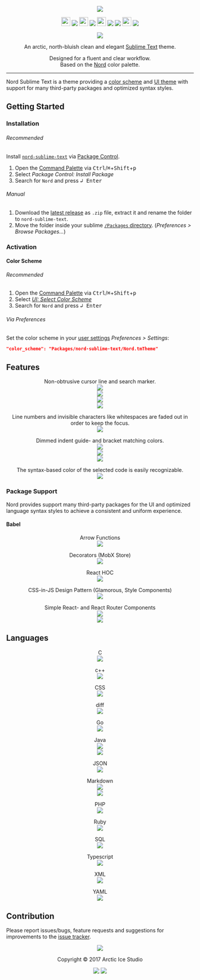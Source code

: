 <p align="center"><img src="https://cdn.rawgit.com/arcticicestudio/nord-sublime-text/develop/assets/nord-sublime-text-banner.svg"/></p>

<p align="center"><img src="https://cdn.travis-ci.org/images/favicon-c566132d45ab1a9bcae64d8d90e4378a.svg" width=24 height=24/> <a href="https://travis-ci.org/arcticicestudio/nord-sublime-text"><img src="https://img.shields.io/travis/arcticicestudio/nord-sublime-text/develop.svg?style=flat-square"/></a> <img src="https://circleci.com/favicon.ico" width=24 height=24/> <a href="https://circleci.com/gh/arcticicestudio/nord-sublime-text"><img src="https://img.shiel ds.io/circleci/project/github/arcticicestudio/nord-sublime-text/develop.svg?style=flat-square"/></a> <img src="https://assets-cdn.github.com/favicon.ico" width=24 height=24/> <a href="https://github.com/arcticicestudio/nord-sublime-text/releases/latest"><img src="https://img.shields.io/github/release/arcticicestudio/nord-sublime-text.svg?style=flat-square"/></a> <a href="https://github.com/arcticicestudio/nord/releases/tag/v0.2.0"><img src="https://img.shields.io/badge/Nord-v0.2.0-88c0d0.svg?style=flat-square"/></a> <img src="https://www.sublimetext.com/favicon.ico" width=24 height=24/> <a href="https://packagecontrol.io/packages/Nord"><img src="https://img.shields.io/packagecontrol/dt/Nord.svg?colorB=88c0d0&style=flat-square"/></a></p>

<p align="center"><a href="https://github.com/arcticicestudio/nord-sublime-text/blob/v0.0.0/CHANGELOG.md"><img src="https://img.shields.io/badge/Changelog----81A1C1.svg?style=flat-square"/></a></p>

<p align="center">An arctic, north-bluish clean and elegant <a href="https://www.sublimetext.com">Sublime Text</a> theme.</p>

<p align="center">Designed for a fluent and clear workflow.<br>
Based on the <a href="https://github.com/arcticicestudio/nord">Nord</a> color palette.</p>

---

Nord Sublime Text is a theme providing a [color scheme][udoc-color-scheme] and [UI theme][doc-ui-theme] with support for many third-party packages and optimized syntax styles.

## Getting Started

### Installation

###### Recommended

Install [`nord-sublime-text`][nord-pc] via [Package Control][pc].

1. Open the [Command Palette][udoc-cmd-pal] via <kbd>Ctrl</kbd>/<kbd>⌘</kbd>+<kbd>Shift</kbd>+<kbd>p</kbd>
2. Select *Package Control: Install Package*
3. Search for `Nord` and press <kbd>↲ Enter</kbd>

###### Manual

1. Download the [latest release](https://github.com/arcticicestudio/nord-sublime-text/releases/latest) as `.zip` file, extract it and rename the folder to `nord-sublime-text`.
2. Move the folder inside your sublime [`/Packages` directory][udoc-pkg-dir]. (*Preferences > Browse Packages...*)

### Activation

#### Color Scheme

###### Recommended

1. Open the [Command Palette][udoc-cmd-pal] via <kbd>Ctrl</kbd>/<kbd>⌘</kbd>+<kbd>Shift</kbd>+<kbd>p</kbd>
2. Select [*UI: Select Color Scheme*][udoc-color-scheme]
3. Search for `Nord` and press <kbd>↲ Enter</kbd>

###### Via Preferences

Set the color scheme in your [user settings][udoc-user-pref] *Preferences > Settings*:

```json
"color_scheme": "Packages/nord-sublime-text/Nord.tmTheme"
```

## Features

<p align="center"><span>Non-obtrusive cursor line and search marker.</span><br><img src="https://raw.githubusercontent.com/arcticicestudio/nord-sublime-text/develop/assets/scrot-feature-current-line-highlighting.png"/><br><img src="https://raw.githubusercontent.com/arcticicestudio/nord-sublime-text/develop/assets/scrot-feature-search-highlight.png"/><br><img src="https://raw.githubusercontent.com/arcticicestudio/nord-sublime-text/develop/assets/scrcast-feature-search-result-marker.gif"/><br><img src="https://raw.githubusercontent.com/arcticicestudio/nord-sublime-text/develop/assets/scrcast-feature-entity-highlighting.gif"/></p>

<p align="center"><span>Line numbers and invisible characters like whitespaces are faded out in order to keep the focus.</span><br><img src="https://raw.githubusercontent.com/arcticicestudio/nord-sublime-text/develop/assets/scrot-feature-invisible-characters.png"/></p>

<p align="center"><span>Dimmed indent guide- and bracket matching colors.</span><br><img src="https://raw.githubusercontent.com/arcticicestudio/nord-sublime-text/develop/assets/scrot-feature-indent-guides.png"/><br><img src="https://raw.githubusercontent.com/arcticicestudio/nord-sublime-text/develop/assets/scrot-feature-bracket-matching.png"/><br><img src="https://raw.githubusercontent.com/arcticicestudio/nord-sublime-text/develop/assets/scrcast-feature-bracket-matching.gif"/></p>

<p align="center"><span>The syntax-based color of the selected code is easily recognizable.</span><br><img src="https://raw.githubusercontent.com/arcticicestudio/nord-sublime-text/develop/assets/scrcast-feature-selection.gif"/></p>

### Package Support

Nord provides support many third-party packages for the UI and optimized language syntax styles to achieve a consistent and uniform experience.

#### Babel

<p align="center"><span>Arrow Functions</span><br><img src="https://raw.githubusercontent.com/arcticicestudio/nord-sublime-text/develop/assets/scrot-pkg-babel-arrow-function.png"/></p>

<p align="center"><span>Decorators (MobX Store)</span><br><img src="https://raw.githubusercontent.com/arcticicestudio/nord-sublime-text/develop/assets/scrot-pkg-babel-decorator-mobx-store.png"/></p>

<p align="center"><span>React HOC</span><br><img src="https://raw.githubusercontent.com/arcticicestudio/nord-sublime-text/develop/assets/scrot-pkg-babel-react-hoc.png"/></p>

<p align="center"><span>CSS-in-JS Design Pattern (Glamorous, Style Components)</span><br><img src="https://raw.githubusercontent.com/arcticicestudio/nord-sublime-text/develop/assets/scrot-pkg-babel-react-css-in-js.png"/></p>

<p align="center"><span>Simple React- and React Router Components</span><br><img src="https://raw.githubusercontent.com/arcticicestudio/nord-sublime-text/develop/assets/scrot-pkg-babel-react-router.png"/><br><img src="https://raw.githubusercontent.com/arcticicestudio/nord-sublime-text/develop/assets/scrot-pkg-babel-react-component-simple.png"/></p>

## Languages

<p align="center"><span>C</span><br><img src="https://raw.githubusercontent.com/arcticicestudio/nord-sublime-text/develop/assets/scrot-lang-c.png"/></p>

<p align="center"><span>c++</span><br><img src="https://raw.githubusercontent.com/arcticicestudio/nord-sublime-text/develop/assets/scrot-lang-cpp.png"/></p>

<p align="center"><span>CSS</span><br><img src="https://raw.githubusercontent.com/arcticicestudio/nord-sublime-text/develop/assets/scrot-lang-css.png"/></p>

<p align="center"><span>diff</span><br><img src="https://raw.githubusercontent.com/arcticicestudio/nord-sublime-text/develop/assets/scrot-lang-diff.png"/></p>

<p align="center"><span>Go</span><br><img src="https://raw.githubusercontent.com/arcticicestudio/nord-sublime-text/develop/assets/scrot-lang-go.png"/></p>

<p align="center"><span>Java</span><br><img src="https://raw.githubusercontent.com/arcticicestudio/nord-sublime-text/develop/assets/scrot-lang-java-min.png"/><br><img src="https://raw.githubusercontent.com/arcticicestudio/nord-sublime-text/develop/assets/scrot-lang-java.png"/></p>

<p align="center"><span>JSON</span><br><img src="https://raw.githubusercontent.com/arcticicestudio/nord-sublime-text/develop/assets/scrot-lang-json.png"/></p>

<p align="center"><span>Markdown</span><br><img src="https://raw.githubusercontent.com/arcticicestudio/nord-sublime-text/develop/assets/scrot-lang-markdown-1.png"/><br><img src="https://raw.githubusercontent.com/arcticicestudio/nord-sublime-text/develop/assets/scrot-lang-markdown-2.png"/></p>

<p align="center"><span>PHP</span><br><img src="https://raw.githubusercontent.com/arcticicestudio/nord-sublime-text/develop/assets/scrot-lang-php.png"/></p>

<p align="center"><span>Ruby</span><br><img src="https://raw.githubusercontent.com/arcticicestudio/nord-sublime-text/develop/assets/scrot-lang-ruby.png"/></p>

<p align="center"><span>SQL</span><br><img src="https://raw.githubusercontent.com/arcticicestudio/nord-sublime-text/develop/assets/scrot-lang-sql.png"/></p>

<p align="center"><span>Typescript</span><br><img src="https://raw.githubusercontent.com/arcticicestudio/nord-sublime-text/develop/assets/scrot-lang-typescript.png"/></p>

<p align="center"><span>XML</span><br><img src="https://raw.githubusercontent.com/arcticicestudio/nord-sublime-text/develop/assets/scrot-lang-xml.png"/></p>

<p align="center"><span>YAML</span><br><img src="https://raw.githubusercontent.com/arcticicestudio/nord-sublime-text/develop/assets/scrot-lang-yaml.png"/></p>

## Contribution

Please report issues/bugs, feature requests and suggestions for improvements to the [issue tracker](https://github.com/arcticicestudio/nord-sublime-text/issues).

<p align="center"><img src="https://cdn.rawgit.com/arcticicestudio/nord/develop/src/assets/banner-footer-mountains.svg" /></p>

<p align="center">Copyright &copy; 2017 Arctic Ice Studio</p>

<p align="center"><a href="http://www.apache.org/licenses/LICENSE-2.0"><img src="https://img.shields.io/badge/License-Apache_2.0-5E81AC.svg?style=flat-square"/></a> <a href="https://creativecommons.org/licenses/by-sa/4.0"><img src="https://img.shields.io/badge/License-CC_BY--SA_4.0-5E81AC.svg?style=flat-square"/></a></p>

[doc-ui-theme]: https://www.sublimetext.com/docs/3/themes.html
[nord-pc]: https://packagecontrol.io/packages/Nord
[pc]: https://packagecontrol.io
[udoc-cmd-pal]: http://docs.sublimetext.info/en/latest/extensibility/command_palette.html?highlight=palette#command-palette
[udoc-color-scheme]: http://docs.sublimetext.info/en/latest/customization/color_schemes.html?highlight=scheme#selecting-a-color-scheme
[udoc-pkg-dir]: http://docs.sublimetext.info/en/latest/basic_concepts.html#the-packages-directory
[udoc-user-pref]: http://docs.sublimetext.info/en/latest/customization/settings.html?highlight=user%20settings#how-to-access-and-edit-common-settings-files
